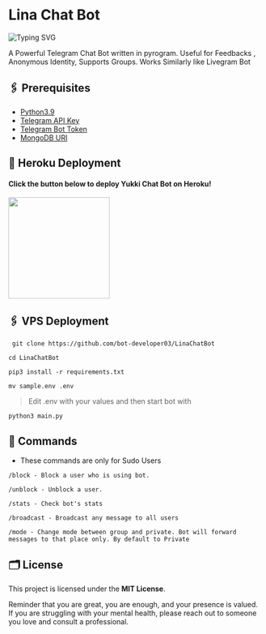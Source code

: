 # Lina Chat Bot
![Typing SVG](https://readme-typing-svg.herokuapp.com/?lines=welcome+To+Lina+chat+Repo!;A+powerfull+chat+bot!;by+bot+developer+03!)

A Powerful Telegram Chat Bot written in pyrogram. Useful for Feedbacks , Anonymous Identity, Supports Groups. Works Similarly like Livegram Bot

## 🖇 Prerequisites

- [Python3.9](https://www.python.org/downloads/release/python-390/)
- [Telegram API Key](https://docs.pyrogram.org/intro/setup#api-keys)
- [Telegram Bot Token](https://t.me/botfather)
- [MongoDB URI](https://notreallyshikhar.gitbook.io/yukkimusicbot/deployment/mongodb)

## 🚀 Heroku Deployment

<h4>Click the button below to deploy Yukki Chat Bot on Heroku!</h4>    
<a href="https://dashboard.heroku.com/new?template=https://github.com/TeamYukki/YukkiChatBot"><img src="https://img.shields.io/badge/Deploy%20To%20Heroku-blueviolet?style=for-the-badge&logo=heroku" width="200""/></a>


## 🖇 VPS Deployment

```console
 git clone https://github.com/bot-developer03/LinaChatBot
```
```console
cd LinaChatBot
```
```console
pip3 install -r requirements.txt
```
```console
mv sample.env .env
```
> Edit .env with your values and then start bot with

```console
python3 main.py
```

## 🔗 Commands

- These commands are only for Sudo Users
```
/block - Block a user who is using bot.

/unblock - Unblock a user.

/stats - Check bot's stats

/broadcast - Broadcast any message to all users 

/mode - Change mode between group and private. Bot will forward messages to that place only. By default to Private
```


## 🗂 License

This project is licensed under the **MIT License**.

Reminder that you are great, you are enough, and your presence is valued. If you are struggling with your mental health, please reach out to someone you love and consult a professional.